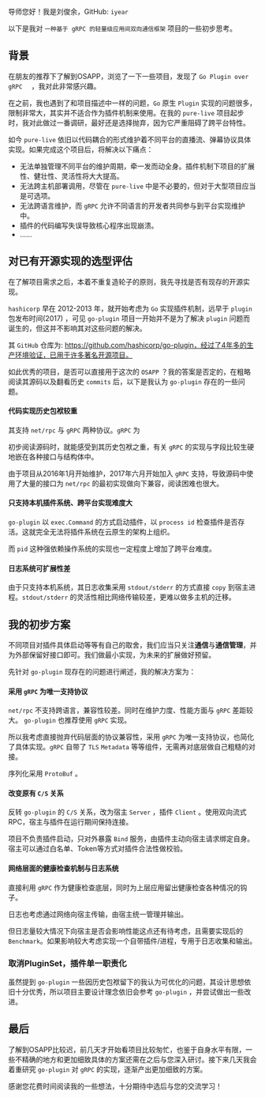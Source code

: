 导师您好！我是刘俊余，GitHub: `iyear`

以下是我对 `一种基于 gRPC 的轻量级应用间双向通信框架` 项目的一些初步思考。

## 背景

在朋友的推荐下了解到OSAPP，浏览了一下一些项目，发现了 `Go Plugin over gRPC	` ，我对此非常感兴趣。

在之前，我也遇到了和项目描述中一样的问题，`Go` 原生 `Plugin` 实现的问题很多，限制非常大，其实并不适合作为插件机制来使用。在我的 `pure-live` 项目起步时，我对此做过一番调研，最好还是选择抛弃，因为它严重阻碍了跨平台特性。

如今 `pure-live` 依旧以代码耦合的形式维护着不同平台的直播流、弹幕协议具体实现。如果完成这个项目后，将解决以下痛点：

- 无法单独管理不同平台的维护周期，牵一发而动全身。插件机制下项目的扩展性、健壮性、灵活性将大大提高。
- 无法跨主机部署调用，尽管在 `pure-live` 中是不必要的，但对于大型项目应当是可选项。
- 无法跨语言维护，而 `gRPC` 允许不同语言的开发者共同参与到平台实现维护中。
- 插件的代码编写失误导致核心程序出现崩溃。
- ……

## 对已有开源实现的选型评估

在了解项目需求之后，本着不重复造轮子的原则，我先寻找是否有现存的开源实现。

`hashicorp` 早在 2012-2013 年，就开始考虑为 `Go` 实现插件机制，远早于 `plugin` 包发布时间(2017) ，可见 `go-plugin` 项目一开始并不是为了解决 `plugin` 问题而诞生的，但这并不影响其对这些问题的解决。

其 `GitHub` 仓库为: https://github.com/hashicorp/go-plugin，经过了4年多的生产环境验证，已用于许多著名开源项目。

如此优秀的项目，是否可以直接用于这次的 `OSAPP` ？我的答案是否定的，在粗略阅读其源码以及翻看历史 `commits` 后，以下是我认为 `go-plugin` 存在的一些问题。

#### 代码实现历史包袱较重

其支持 `net/rpc` 与 `gRPC` 两种协议。`gRPC` 为

初步阅读源码时，就能感受到其历史包袱之重，有关 `gRPC` 的实现与字段比较生硬地嵌在各种接口与结构体中。

由于项目从2016年1月开始维护，2017年六月开始加入 `gRPC` 支持，导致源码中使用了大量的接口为 `net/rpc` 的最初实现做向下兼容，阅读困难也很大。

#### 只支持本机插件系统、跨平台实现难度大

`go-plugin` 以 `exec.Command` 的方式启动插件，以 `process id` 检查插件是否存活。这就完全无法将插件系统在云原生的架构上组织。

而 `pid` 这种强依赖操作系统的实现也一定程度上增加了跨平台难度。

#### 日志系统可扩展性差

由于只支持本机系统，其日志收集采用 `stdout/stderr` 的方式直接 `copy` 到宿主进程。`stdout/stderr` 的灵活性相比网络传输较差，更难以做多主机的迁移。


## 我的初步方案

不同项目对插件具体启动等等有自己的取舍，我们应当只关注**通信**与**通信管理**，并为外部保留好接口即可。我们做最小实现，为未来的扩展做好预留。

先针对 `go-plugin` 现存在的问题进行阐述，我的解决方案为：

#### 采用 `gRPC` 为唯一支持协议

`net/rpc` 不支持跨语言，兼容性较差。同时在维护力度、性能方面与 `gRPC` 差距较大。 `go-plugin` 也推荐使用 `gRPC` 实现。

所以我考虑直接抛弃代码层面的协议兼容性，采用 `gRPC` 为唯一支持协议，也简化了具体实现。`gRPC` 自带了 `TLS` `Metadata` 等等组件，无需再对底层做自己粗糙的对接。

序列化采用 `ProtoBuf` 。

#### 改变原有 `C/S` 关系

反转 `go-plugin` 的 `C/S` 关系，改为宿主 `Server` ，插件 `Client` 。使用双向流式 RPC，宿主与插件在运行期间保持连接。

项目不负责插件启动，只对外暴露 `Bind` 服务，由插件主动向宿主请求绑定自身。宿主可以通过白名单、Token等方式对插件合法性做校验。

#### 网络层面的健康检查机制与日志系统

直接利用 `gRPC` 作为健康检查底层，同时为上层应用留出健康检查各种情况的钩子。

日志也考虑通过网络向宿主传输，由宿主统一管理并输出。

但日志量较大情况下向宿主是否会影响性能这点还有待考虑，且需要实现后的 `Benchmark`。如果影响较大考虑实现一个自带插件/进程，专用于日志收集和输出。

### 取消PluginSet，插件单一职责化


虽然提到 `go-plugin` 一些因历史包袱留下的我认为可优化的问题，其设计思想依旧十分优秀，所以项目主要设计理念依旧会参考 `go-plugin` ，并尝试做出一些改进。

## 最后

了解到OSAPP比较迟，前几天才开始看项目比较匆忙，也鉴于自身水平有限，一些不精确的地方和更加细致具体的方案还需在之后与您深入研讨。接下来几天我会着重研究 `go-plugin` 对 `gRPC` 的实现，逐渐产出更加细致的方案。

感谢您花费时间阅读我的一些想法，十分期待中选后与您的交流学习！